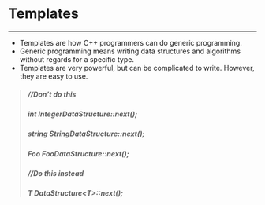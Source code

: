 # Templates

---

* Templates are how C++ programmers can do generic programming.
* Generic programming means writing data structures and algorithms without regards for a specific type.
* Templates are very powerful, but can be complicated to write. However, they are easy to use.

> ##### //Don’t do this
>
> ##### int IntegerDataStructure::next\(\);
>
> ##### string StringDataStructure::next\(\);
>
> ##### Foo FooDataStructure::next\(\);
>
> ##### 
>
> ##### //Do this instead
>
> ##### T DataStructure&lt;T&gt;::next\(\);



